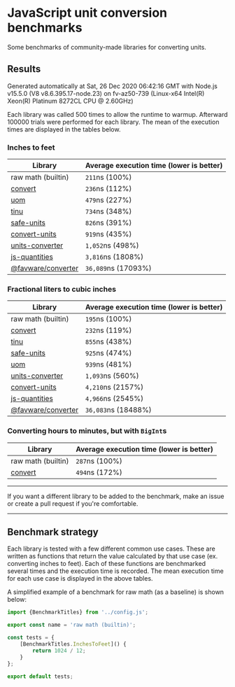 # JavaScript unit conversion benchmarks

Some benchmarks of community-made libraries for converting units.

## Results

<!-- beginblock(results) -->

Generated automatically at Sat, 26 Dec 2020 06:42:16 GMT with Node.js v15.5.0 (V8 v8.6.395.17-node.23) on fv-az50-739 (Linux-x64 Intel(R) Xeon(R) Platinum 8272CL CPU @ 2.60GHz)

Each library was called 500 times to allow the runtime to warmup.
Afterward 100000 trials were performed for each library.
The mean of the execution times are displayed in the tables below.

### Inches to feet

| Library                                                            | Average execution time (lower is better) |
| ------------------------------------------------------------------ | ---------------------------------------- |
| raw math (builtin)                                                 | `211`ns (100%)                           |
| [convert](https://npmjs.com/package/convert)                       | `236`ns (112%)                           |
| [uom](https://npmjs.com/package/uom)                               | `479`ns (227%)                           |
| [tinu](https://npmjs.com/package/tinu)                             | `734`ns (348%)                           |
| [safe-units](https://npmjs.com/package/safe-units)                 | `826`ns (391%)                           |
| [convert-units](https://npmjs.com/package/convert-units)           | `919`ns (435%)                           |
| [units-converter](https://npmjs.com/package/units-converter)       | `1,052`ns (498%)                         |
| [js-quantities](https://npmjs.com/package/js-quantities)           | `3,816`ns (1808%)                        |
| [@favware/converter](https://npmjs.com/package/@favware/converter) | `36,089`ns (17093%)                      |

### Fractional liters to cubic inches

| Library                                                            | Average execution time (lower is better) |
| ------------------------------------------------------------------ | ---------------------------------------- |
| raw math (builtin)                                                 | `195`ns (100%)                           |
| [convert](https://npmjs.com/package/convert)                       | `232`ns (119%)                           |
| [tinu](https://npmjs.com/package/tinu)                             | `855`ns (438%)                           |
| [safe-units](https://npmjs.com/package/safe-units)                 | `925`ns (474%)                           |
| [uom](https://npmjs.com/package/uom)                               | `939`ns (481%)                           |
| [units-converter](https://npmjs.com/package/units-converter)       | `1,093`ns (560%)                         |
| [convert-units](https://npmjs.com/package/convert-units)           | `4,210`ns (2157%)                        |
| [js-quantities](https://npmjs.com/package/js-quantities)           | `4,966`ns (2545%)                        |
| [@favware/converter](https://npmjs.com/package/@favware/converter) | `36,083`ns (18488%)                      |

### Converting hours to minutes, but with `BigInt`s

| Library                                      | Average execution time (lower is better) |
| -------------------------------------------- | ---------------------------------------- |
| raw math (builtin)                           | `287`ns (100%)                           |
| [convert](https://npmjs.com/package/convert) | `494`ns (172%)                           |

<!-- endblock(results) -->

---

If you want a different library to be added to the benchmark, make an issue or create a pull request if you're comfortable.

---

## Benchmark strategy

Each library is tested with a few different common use cases.
These are written as functions that return the value calculated by that use case (ex. converting inches to feet).
Each of these functions are benchmarked several times and the execution time is recorded.
The mean execution time for each use case is displayed in the above tables.

A simplified example of a benchmark for raw math (as a baseline) is shown below:

```js
import {BenchmarkTitles} from '../config.js';

export const name = 'raw math (builtin)';

const tests = {
	[BenchmarkTitles.InchesToFeet]() {
		return 1024 / 12;
	}
};

export default tests;
```
